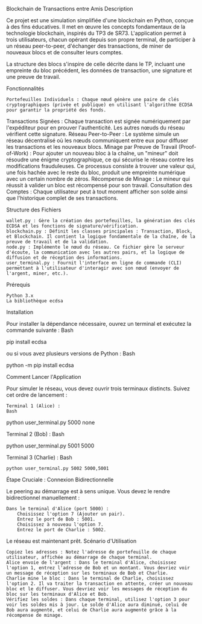 Blockchain de Transactions entre Amis
Description

Ce projet est une simulation simplifiée d'une blockchain en Python, conçue à des fins éducatives. Il met en œuvre les concepts fondamentaux de la technologie blockchain, inspirés du TP3 de SR73. L'application permet à trois utilisateurs, chacun opérant depuis son propre terminal, de participer à un réseau peer-to-peer, d'échanger des transactions, de miner de nouveaux blocs et de consulter leurs comptes.

La structure des blocs s'inspire de celle décrite dans le TP, incluant une empreinte du bloc précédent, les données de transaction, une signature et une preuve de travail. 

Fonctionnalités

    Portefeuilles Individuels : Chaque nœud génère une paire de clés cryptographiques (privée et publique) en utilisant l'algorithme ECDSA pour garantir la propriété des fonds. 

Transactions Signées : Chaque transaction est signée numériquement par l'expéditeur pour en prouver l'authenticité. Les autres nœuds du réseau vérifient cette signature.
Réseau Peer-to-Peer : Le système simule un réseau décentralisé où les nœuds communiquent entre eux pour diffuser les transactions et les nouveaux blocs.
Minage par Preuve de Travail (Proof-of-Work) : Pour ajouter un nouveau bloc à la chaîne, un "mineur" doit résoudre une énigme cryptographique, ce qui sécurise le réseau contre les modifications frauduleuses. Ce processus consiste à trouver une valeur qui, une fois hachée avec le reste du bloc, produit une empreinte numérique avec un certain nombre de zéros.
Récompense de Minage : Le mineur qui réussit à valider un bloc est récompensé pour son travail.
Consultation des Comptes : Chaque utilisateur peut à tout moment afficher son solde ainsi que l'historique complet de ses transactions.

Structure des Fichiers

    wallet.py : Gère la création des portefeuilles, la génération des clés ECDSA et les fonctions de signature/vérification.
    blockchain.py : Définit les classes principales : Transaction, Block, et Blockchain. Il contient la logique fondamentale de la chaîne, de la preuve de travail et de la validation.
    node.py : Implémente le nœud du réseau. Ce fichier gère le serveur d'écoute, la communication avec les autres pairs, et la logique de diffusion et de réception des informations.
    user_terminal.py : Fournit l'interface en ligne de commande (CLI) permettant à l'utilisateur d'interagir avec son nœud (envoyer de l'argent, miner, etc.).

Prérequis

    Python 3.x
    La bibliothèque ecdsa

Installation

Pour installer la dépendance nécessaire, ouvrez un terminal et exécutez la commande suivante :
Bash

pip install ecdsa

ou si vous avez plusieurs versions de Python :
Bash

python -m pip install ecdsa

Comment Lancer l'Application

Pour simuler le réseau, vous devez ouvrir trois terminaux distincts. Suivez cet ordre de lancement :

    Terminal 1 (Alice) :
    Bash

python user_terminal.py 5000 none

Terminal 2 (Bob) :
Bash

python user_terminal.py 5001 5000

Terminal 3 (Charlie) :
Bash

    python user_terminal.py 5002 5000,5001

Étape Cruciale : Connexion Bidirectionnelle

Le peering au démarrage est à sens unique. Vous devez le rendre bidirectionnel manuellement :

    Dans le terminal d'Alice (port 5000) :
        Choisissez l'option 7 (Ajouter un pair).
        Entrez le port de Bob : 5001.
        Choisissez à nouveau l'option 7.
        Entrez le port de Charlie : 5002.

Le réseau est maintenant prêt.
Scénario d'Utilisation

    Copiez les adresses : Notez l'adresse de portefeuille de chaque utilisateur, affichée au démarrage de chaque terminal.
    Alice envoie de l'argent : Dans le terminal d'Alice, choisissez l'option 1, entrez l'adresse de Bob et un montant. Vous devriez voir un message de réception sur les terminaux de Bob et Charlie.
    Charlie mine le bloc : Dans le terminal de Charlie, choisissez l'option 2. Il va traiter la transaction en attente, créer un nouveau bloc et le diffuser. Vous devriez voir les messages de réception du bloc sur les terminaux d'Alice et Bob.
    Vérifiez les soldes : Dans chaque terminal, utilisez l'option 3 pour voir les soldes mis à jour. Le solde d'Alice aura diminué, celui de Bob aura augmenté, et celui de Charlie aura augmenté grâce à la récompense de minage. 
